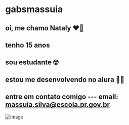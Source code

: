 # gabsmassuia
## oi, me chamo Nataly ❤️‍🔥
## tenho 15 anos 
## sou estudante 🤓
## estou me desenvolvendo no alura 🧑‍💻
## entre em contato comigo --- email: massuia.silva@escola.pr.gov.br

![image](https://github.com/user-attachments/assets/81e11bda-9884-47ca-8a2c-2117dcb567f6)
